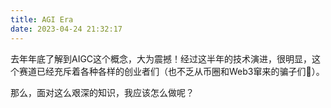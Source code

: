 ```yaml
---
title: AGI Era
date: 2023-04-24 21:32:17
---
```


去年年底了解到AIGC这个概念，大为震撼！经过这半年的技术演进，很明显，这个赛道已经充斥着各种各样的创业者们（也不乏从币圈和Web3窜来的骗子们🤥）。

那么，面对这么艰深的知识，我应该怎么做呢？

